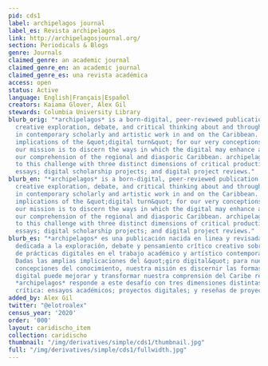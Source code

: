 ```yaml
---
pid: cds1
label: archipelagos journal
label_es: Revista archipelagos
link: http://archipelagosjournal.org/
section: Periodicals & Blogs
genre: Journals
claimed_genre: an academic journal
claimed_genre_en: an academic journal
claimed_genre_es: una revista académica
access: open
status: Active
language: English|Français|Español
creators: Kaiama Glover, Alex Gil
stewards: Columbia University Library
blurb_orig: "*archipelagos* is a born-digital, peer-reviewed publication devoted to
  creative exploration, debate, and critical thinking about and through digital practices
  in contemporary scholarly and artistic work in and on the Caribbean. Given the wide
  implications of the &quot;digital turn&quot; for our very conceptions of knowledge,
  our mission is to discern the ways in which the digital may enhance and transform
  our comprehension of the regional and diasporic Caribbean. archipelagos responds
  to this challenge with three distinct dimensions of critical production: scholarly
  essays; digital scholarship projects; and digital project reviews."
blurb_en: "*archipelagos* is a born-digital, peer-reviewed publication devoted to
  creative exploration, debate, and critical thinking about and through digital practices
  in contemporary scholarly and artistic work in and on the Caribbean. Given the wide
  implications of the &quot;digital turn&quot; for our very conceptions of knowledge,
  our mission is to discern the ways in which the digital may enhance and transform
  our comprehension of the regional and diasporic Caribbean. archipelagos responds
  to this challenge with three distinct dimensions of critical production: scholarly
  essays; digital scholarship projects; and digital project reviews."
blurb_es: "*archipelagos* es una publicación nacida en linea y revisada por pares
  dedicada a la exploración, debate y pensamiento crítico creativo sobre y a través
  de prácticas digitales en el trabajo académico y artístico contemporáneo en el Caribe.
  Dadas las amplias implicaciones del &quot;giro digital&quot; para nuestras mismas
  concepciones del conocimiento, nuestra misión es discernir las formas en que lo
  digital puede mejorar y transformar nuestra comprensión del Caribe regional y diásporo.
  *archipelagos* responde a este desafío con tres dimensiones distintas de la producción
  crítica: ensayos académicos; proyectos digitales; y reseñas de proyectos digitales."
added_by: Alex Gil
twitter: "@elotroalex"
census_year: '2020'
order: '000'
layout: caridischo_item
collection: caridischo
thumbnail: "/img/derivatives/simple/cds1/thumbnail.jpg"
full: "/img/derivatives/simple/cds1/fullwidth.jpg"
---
```


